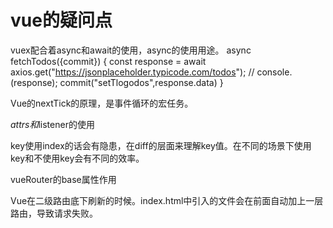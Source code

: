 # vue的疑问点

vuex配合着async和await的使用，async的使用用途。
async fetchTodos({commit}) {
        const response = await axios.get("https://jsonplaceholder.typicode.com/todos");
        // console.(response);
        commit("setTlogodos",response.data)
}

Vue的nextTick的原理，是事件循环的宏任务。

$attrs和$listener的使用

key使用index的话会有隐患，在diff的层面来理解key值。在不同的场景下使用key和不使用key会有不同的效率。

vueRouter的base属性作用

Vue在二级路由底下刷新的时候。index.html中引入的文件会在前面自动加上一层路由，导致请求失败。